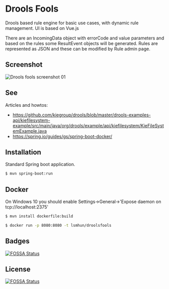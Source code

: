 # Drools Fools

Drools based rule engine for basic use cases, with dynamic rule management. UI is based on Vue.js

There are an IncomingData object with errorCode and value parameters and based on the rules some ResultEvent objects will be generated. Rules are represented as JSON and these can be modified by Rule admin page. 

## Screenshot
![Drools fools screenshot 01](docs/droolsfools01.png)


## See
Articles and howtos: 
* https://github.com/kiegroup/drools/blob/master/drools-examples-api/kiefilesystem-example/src/main/java/org/drools/example/api/kiefilesystem/KieFileSystemExample.java
* https://spring.io/guides/gs/spring-boot-docker/


## Installation

Standard Spring boot application.

```bash
$ mvn spring-boot:run
```

## Docker
On Windows 10 you should enable Settings->General->'Expose daemon on tcp://localhost:2375'

```bash
$ mvn install dockerfile:build

$ docker run -p 8080:8080 -t lsmhun/droolsfools

```


## Badges
[![FOSSA Status](https://app.fossa.com/api/projects/git%2Bgithub.com%2Flsmhun%2Fdroolsfools.svg?type=shield)](https://app.fossa.com/projects/git%2Bgithub.com%2Flsmhun%2Fdroolsfools?ref=badge_shield)

## License
[![FOSSA Status](https://app.fossa.com/api/projects/git%2Bgithub.com%2Flsmhun%2Fdroolsfools.svg?type=large)](https://app.fossa.com/projects/git%2Bgithub.com%2Flsmhun%2Fdroolsfools?ref=badge_large)

